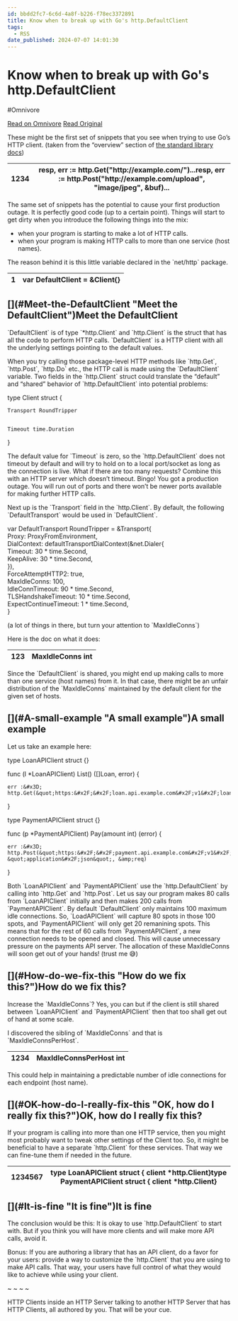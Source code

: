 ```yaml
---
id: bbdd2fc7-6c6d-4a8f-b226-f78ec3372891
title: Know when to break up with Go's http.DefaultClient
tags:
  - RSS
date_published: 2024-07-07 14:01:30
---
```


# Know when to break up with Go's http.DefaultClient
#Omnivore

[Read on Omnivore](https://omnivore.app/me/know-when-to-break-up-with-go-s-http-default-client-1908eda4bd6)
[Read Original](https://vishnubharathi.codes/blog/know-when-to-break-up-with-go-http-defaultclient/)



These might be the first set of snippets that you see when trying to use Go’s HTTP client. (taken from the “overview” section of [the standard library docs](https:&#x2F;&#x2F;pkg.go.dev&#x2F;net&#x2F;http))

| 1234 | resp, err :&#x3D; http.Get(&quot;http:&#x2F;&#x2F;example.com&#x2F;&quot;)...resp, err :&#x3D; http.Post(&quot;http:&#x2F;&#x2F;example.com&#x2F;upload&quot;, &quot;image&#x2F;jpeg&quot;, &amp;buf)... |
| ---- | ------------------------------------------------------------------------------------------------------------------------- |

The same set of snippets has the potential to cause your first production outage. It is perfectly good code (up to a certain point). Things will start to get dirty when you introduce the following things into the mix:

* when your program is starting to make a lot of HTTP calls.
* when your program is making HTTP calls to more than one service (host names).

The reason behind it is this little variable declared in the &#x60;net&#x2F;http&#x60; package.

| 1 | var DefaultClient &#x3D; &amp;Client{} |
| - | ----------------------------- |

## [](#Meet-the-DefaultClient &quot;Meet the DefaultClient&quot;)Meet the DefaultClient

&#x60;DefaultClient&#x60; is of type &#x60;*http.Client&#x60; and &#x60;http.Client&#x60; is the struct that has all the code to perform HTTP calls. &#x60;DefaultClient&#x60; is a HTTP client with all the underlying settings pointing to the default values.

When you try calling those package-level HTTP methods like &#x60;http.Get&#x60;, &#x60;http.Post&#x60;, &#x60;http.Do&#x60; etc., the HTTP call is made using the &#x60;DefaultClient&#x60; variable. Two fields in the &#x60;http.Client&#x60; struct could translate the “default” and “shared” behavior of &#x60;http.DefaultClient&#x60; into potential problems:

type Client struct {  
	  
	  
	Transport RoundTripper  
	  
	  
	Timeout time.Duration  
}  

The default value for &#x60;Timeout&#x60; is zero, so the &#x60;http.DefaultClient&#x60; does not timeout by default and will try to hold on to a local port&#x2F;socket as long as the connection is live. What if there are too many requests? Combine this with an HTTP server which doesn’t timeout. Bingo! You got a production outage. You will run out of ports and there won’t be newer ports available for making further HTTP calls.

Next up is the &#x60;Transport&#x60; field in the &#x60;http.Client&#x60;. By default, the following &#x60;DefaultTransport&#x60; would be used in &#x60;DefaultClient&#x60;.

var DefaultTransport RoundTripper &#x3D; &amp;Transport{  
	Proxy: ProxyFromEnvironment,  
	DialContext: defaultTransportDialContext(&amp;net.Dialer{  
		Timeout:   30 * time.Second,  
		KeepAlive: 30 * time.Second,  
	}),  
	ForceAttemptHTTP2:     true,  
	MaxIdleConns:          100,  
	IdleConnTimeout:       90 * time.Second,  
	TLSHandshakeTimeout:   10 * time.Second,  
	ExpectContinueTimeout: 1 * time.Second,  
}  

(a lot of things in there, but turn your attention to &#x60;MaxIdleConns&#x60;)

Here is the doc on what it does:

| 123 | MaxIdleConns int |
| --- | ---------------- |

Since the &#x60;DefaultClient&#x60; is shared, you might end up making calls to more than one service (host names) from it. In that case, there might be an unfair distribution of the &#x60;MaxIdleConns&#x60; maintained by the default client for the given set of hosts.

## [](#A-small-example &quot;A small example&quot;)A small example

Let us take an example here:

type LoanAPIClient struct {}  
  
func (l *LoanAPIClient) List() ([]Loan, error) {  
	  
	err :&#x3D; http.Get(&quot;https:&#x2F;&#x2F;loan.api.example.com&#x2F;v1&#x2F;loans&quot;)  
	  
}  
  
type PaymentAPIClient struct {}  
  
func (p *PaymentAPIClient) Pay(amount int) (error) {  
	  
	err :&#x3D; http.Post(&quot;https:&#x2F;&#x2F;payment.api.example.com&#x2F;v1&#x2F;card&quot;, &quot;application&#x2F;json&quot;, &amp;req)  
	  
}  

Both &#x60;LoanAPIClient&#x60; and &#x60;PaymentAPIClient&#x60; use the &#x60;http.DefaultClient&#x60; by calling into &#x60;http.Get&#x60; and &#x60;http.Post&#x60;. Let us say our program makes 80 calls from &#x60;LoanAPIClient&#x60; initially and then makes 200 calls from &#x60;PaymentAPIClient&#x60;. By default &#x60;DefaultClient&#x60; only maintains 100 maximum idle connections. So, &#x60;LoadAPIClient&#x60; will capture 80 spots in those 100 spots, and &#x60;PaymentAPIClient&#x60; will only get 20 remanining spots. This means that for the rest of 60 calls from &#x60;PaymentAPIClient&#x60;, a new connection needs to be opened and closed. This will cause unnecessary pressure on the payments API server. The allocation of these MaxIdleConns will soon get out of your hands! (trust me 😅)

## [](#How-do-we-fix-this &quot;How do we fix this?&quot;)How do we fix this?

Increase the &#x60;MaxIdleConns&#x60;? Yes, you can but if the client is still shared between &#x60;LoanAPIClient&#x60; and &#x60;PaymentAPIClient&#x60; then that too shall get out of hand at some scale.

I discovered the sibling of &#x60;MaxIdleConns&#x60; and that is &#x60;MaxIdleConnsPerHost&#x60;.

| 1234 | MaxIdleConnsPerHost int |
| ---- | ----------------------- |

This could help in maintaining a predictable number of idle connections for each endpoint (host name).

## [](#OK-how-do-I-really-fix-this &quot;OK, how do I really fix this?&quot;)OK, how do I really fix this?

If your program is calling into more than one HTTP service, then you might most probably want to tweak other settings of the Client too. So, it might be beneficial to have a separate &#x60;http.Client&#x60; for these services. That way we can fine-tune them if needed in the future.

| 1234567 | type LoanAPIClient struct {	client \*http.Client}type PaymentAPIClient struct {	client \*http.Client} |
| ------- | ----------------------------------------------------------------------------------------------------- |

## [](#It-is-fine &quot;It is fine&quot;)It is fine

The conclusion would be this: It is okay to use &#x60;http.DefaultClient&#x60; to start with. But if you think you will have more clients and will make more API calls, avoid it.

Bonus: If you are authoring a library that has an API client, do a favor for your users: provide a way to customize the &#x60;http.Client&#x60; that you are using to make API calls. That way, your users have full control of what they would like to achieve while using your client.

\~ \~ \~ \~

HTTP Clients inside an HTTP Server talking to another HTTP Server that has HTTP Clients, all authored by you. That will be your cue.